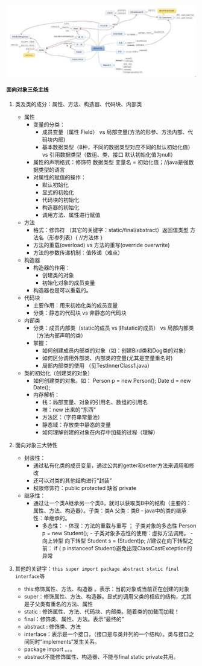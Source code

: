 ![面向对象](./images/%E9%9D%A2%E5%90%91%E5%AF%B9%E8%B1%A1.bmp)

#### 面向对象三条主线
   1. 类及类的成分：属性、方法、构造器、代码块、内部类
      - 属性
         - 变量的分类：
            - 成员变量（属性 Field）  vs 局部变量(方法的形参、方法内部、代码块内部)
            - 基本数据类型（8种，不同的数据类型对应不同的默认初始化值）  vs 引用数据类型（数组、类、接口 默认初始化值为null）
         - 属性的声明格式：修饰符  数据类型  变量名 = 初始化值；//java是强数据类型的语言
         - 对属性的赋值的操作：
            - 默认初始化 
            - 显式的初始化  
            - 代码块的初始化  
            - 构造器的初始化
            - 调用方法、属性进行赋值
      - 方法
         - 格式：修饰符 （其它的关键字：static/final/abstract）返回值类型 方法名（形参列表）{ //方法体 }
         - 方法的重载(overload)   vs  方法的重写(override overwrite)
         - 方法的参数传递机制：值传递（难点）
      - 构造器
         - 构造器的作用：
            - 创建类的对象  
            - 初始化对象的成员变量
         - 构造器也是可以重载的。
      - 代码块
         - 主要作用：用来初始化类的成员变量
         - 分类：静态的代码块  vs  非静态的代码块
      - 内部类
         - 分类：成员内部类（static的成员  vs  非static的成员）  vs 局部内部类（方法内部声明的类）
         - 掌握：
            - 如何创建成员内部类的对象（如：创建Bird类和Dog类的对象）
            - 如何区分调用外部类、内部类的变量(尤其是变量重名时)
            - 局部内部类的使用 （见TestInnerClass1.java）
      - 类的初始化（创建类的对象）
         - 如何创建类的对象。如： Person p = new Person();  Date d = new Date();
         - 内存解析：
            - 栈：局部变量、对象的引用名、数组的引用名
            - 堆：new 出来的“东西”
            - 方法区：（字符串常量池）
            - 静态域：存放类中静态的变量
            - 如何理解创建的对象在内存中加载的过程（理解）
   
   2. 面向对象三大特性
      - 封装性：
         - 通过私有化类的成员变量，通过公共的getter和setter方法来调用和修改
         - 还可以对类的其他结构进行“封装”
         - 权限修饰符：public protected 缺省 private
      - 继承性：
   	     - 通过让一个类A继承另一个类B，就可以获取类B中的结构（主要的：属性、方法、构造器）。子类：类A  父类：类B
            	     - java中的类的继承性：单继承的。
            - 多态性：
                  - 体现：方法的重载与重写  ； 子类对象的多态性  Person p = new Student();
                  - 子类对象多态性的使用：虚拟方法调用。
                  - 向上转型  向下转型 Student s = (Student)p;  //建议在向下转型之前： if ( p instanceof Student)避免出现ClassCastException的异常

   3. 其他的关键字：`this super import package abstract static final interface`等
      - this:修饰属性、方法、构造器  。表示：当前对象或当前正在创建的对象
      - super：修饰属性、方法、构造器。显式的调用父类的相应的结构，尤其是子父类有重名的方法、属性
      - static :  修饰属性、方法、代码块、内部类。随着类的加载而加载！
      - final：修饰类、属性、方法。表示“最终的”
      - abstract : 修饰类、方法
      - interface：表示是一个接口，（接口是与类并列的一个结构）。类与接口之间同时“implements”发生关系。
      - package import 。。。
      - abstract不能修饰属性、构造器、不能与final static private共用。

